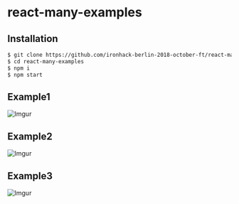 # react-many-examples

## Installation 

```sh
$ git clone https://github.com/ironhack-berlin-2018-october-ft/react-many-examples.git
$ cd react-many-examples
$ npm i
$ npm start
```

## Example1

![Imgur](https://i.imgur.com/6uRt7d9.png)

## Example2

![Imgur](https://i.imgur.com/md6mZ03.png)

## Example3

<!-- ![Imgur](https://i.imgur.com/lifgMNw.png) -->
![Imgur](https://i.imgur.com/lJoRK9U.gif)